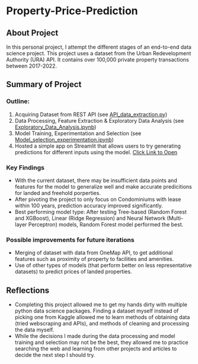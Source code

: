 # Property-Price-Prediction
## About Project
In this personal project, I attempt the different stages of an end-to-end data science project. This project uses a dataset from the Urban Redevelopment Authority (URA) API. It contains over 100,000 private property transactions between 2017-2022.

## Summary of Project 
### Outline:
1. Acquiring Dataset from REST API (see [API_data_extraction.py](https://github.com/RoydonTay/Property-Price-Prediction/blob/main/API_data_extraction.py))
2. Data Processing, Feature Extraction & Exploratory Data Analysis (see [Exploratory_Data_Analysis.ipynb](https://github.com/RoydonTay/Property-Price-Prediction/blob/main/Exploratory_Data_Analysis.ipynb))
3. Model Training, Experimentation and Selection (see [Model_selection_experimentation.ipynb](https://github.com/RoydonTay/Property-Price-Prediction/blob/main/Model_selection_experimentation.ipynb))
4. Hosted a simple app on Streamlit that allows users to try generating predictions for different inputs using the model. [Click Link to Open](https://roydontay-property-price-prediction-app-9bejkn.streamlit.app)

### Key Findings
- With the current dataset, there may be insufficient data points and features for the model to generalize well and make accurate predicitions for landed and freehold porperties.
- After pivoting the project to only focus on Condominiums with lease within 100 years, prediction accuracy improved significantly.
- Best performing model type: After testing Tree-based (Random Forest and XGBoost), Linear (Ridge Regression) and Neural Network (Multi-layer Perceptron) models, Random Forest model performed the best. 

### Possible improvements for future iterations
- Merging of dataset with data from OneMap API, to get additional features such as proximity of property to facilities and amenities.
- Use of other types of models (that perform better on less representative datasets) to predict prices of landed properties.

## Reflections
- Completing this project allowed me to get my hands dirty with multiple python data science packages. Finding a dataset myself instead of picking one from Kaggle allowed me to learn methods of obtaining data (tried webscraping and APIs), and methods of cleaning and processing the data myself. 
- While the decisions I made during the data processing and model training and selection may not be the best, they allowed me to practice searching the web and learning from other projects and articles to decide the next step I should try.

